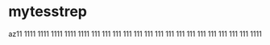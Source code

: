 # mytesstrep
az11
1111
1111
1111
1111
1111
111
111
111
111
111
111
111
111
111
111
111
111
111
111
111
1111
